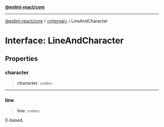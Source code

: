 [**@eslint-react/core**](../../README.md)

***

[@eslint-react/core](../../README.md) / [\<internal\>](../README.md) / LineAndCharacter

# Interface: LineAndCharacter

## Properties

### character

> **character**: `number`

***

### line

> **line**: `number`

0-based.
